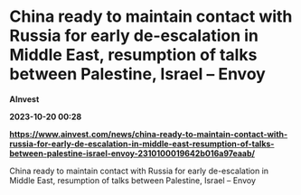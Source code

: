 # China ready to maintain contact with Russia for early de-escalation in Middle East, resumption of talks between Palestine, Israel – Envoy
**AInvest**

**2023-10-20 00:28**

**https://www.ainvest.com/news/china-ready-to-maintain-contact-with-russia-for-early-de-escalation-in-middle-east-resumption-of-talks-between-palestine-israel-envoy-2310100019642b016a97eaab/**

China ready to maintain contact with Russia for early de-escalation in Middle East, resumption of talks between Palestine, Israel – Envoy